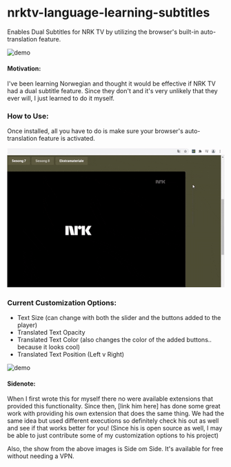 # nrktv-language-learning-subtitles
Enables Dual Subtitles for NRK TV by utilizing the browser's built-in auto-translation feature.

![demo](https://github.com/DeeFrancois/nrktv-language-learning-subtitles/blob/master/ReadmeImages/demo.gif)


#### Motivation:

I've been learning Norwegian and thought it would be effective if NRK TV had a dual subtitle feature. Since they don't and it's very unlikely that they ever will, I just learned to do it myself.

### How to Use:

Once installed, all you have to do is make sure your browser's auto-translation feature is activated. 

![demo](https://github.com/DeeFrancois/nrktv-language-learning-subtitles/blob/master/ReadmeImages/activatetranslation.gif) 

### Current Customization Options:

- Text Size (can change with both the slider and the buttons added to the player)
- Translated Text Opacity
- Translated Text Color (also changes the color of the added buttons.. because it looks cool) 
- Translated Text Position (Left v Right)

![demo](https://github.com/DeeFrancois/nrktv-language-learning-subtitles/blob/master/ReadmeImages/settings.gif)

#### Sidenote:

When I first wrote this for myself there no were available extensions that provided this functionality. Since then, [link him here] has done some great work with providing his own extension that does the same thing. 
We had the same idea but used different executions so definitely check his out as well and see if that works better for you! 
(Since his is open source as well, I may be able to just contribute some of my customization options to his project) 

Also, the show from the above images is Side om Side. It's available for free without needing a VPN. 
